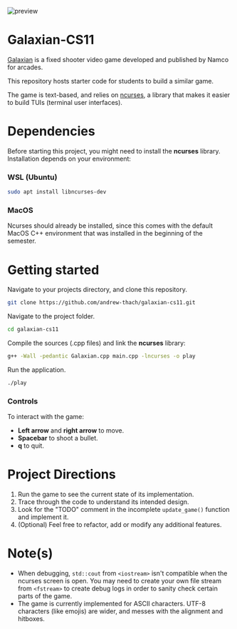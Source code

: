 ![preview](https://upload.wikimedia.org/wikipedia/en/0/09/Galaxian.png)

# Galaxian-CS11
[Galaxian](https://en.wikipedia.org/wiki/Galaxian) is a fixed shooter video game developed and published by Namco for arcades.

This repository hosts starter code for students to build a similar game.

The game is text-based, and relies on [ncurses](https://en.wikipedia.org/wiki/Ncurses), a library that makes it easier to build TUIs (terminal user interfaces).

# Dependencies
Before starting this project, you might need to install the **ncurses** library.
Installation depends on your environment:

### WSL (Ubuntu)
```bash
sudo apt install libncurses-dev
```

### MacOS
Ncurses should already be installed, since this comes with the default MacOS C++ environment that was installed in the beginning of the semester.

# Getting started
Navigate to your projects directory, and clone this repository.
```bash
git clone https://github.com/andrew-thach/galaxian-cs11.git
```

Navigate to the project folder.
```bash
cd galaxian-cs11
```


Compile the sources (.cpp files) and link the **ncurses** library:
```bash
g++ -Wall -pedantic Galaxian.cpp main.cpp -lncurses -o play
```

Run the application.
```bash
./play
```

### Controls
To interact with the game:
- **Left arrow** and **right arrow** to move.
- **Spacebar** to shoot a bullet.
- **q** to quit.

# Project Directions
1. Run the game to see the current state of its implementation.
2. Trace through the code to understand its intended design.
3. Look for the "TODO" comment in the incomplete ```update_game()``` function and implement it.
4. (Optional) Feel free to refactor, add or modify any additional features.

# Note(s)
- When debugging, ```std::cout``` from ```<iostream>``` isn't compatible when the ncurses screen is open. 
You may need to create your own file stream from ```<fstream>``` to create debug logs in order to sanity check certain parts of the game.
- The game is currently implemented for ASCII characters. UTF-8 characters (like emojis) are wider, and messes with the alignment and hitboxes.
